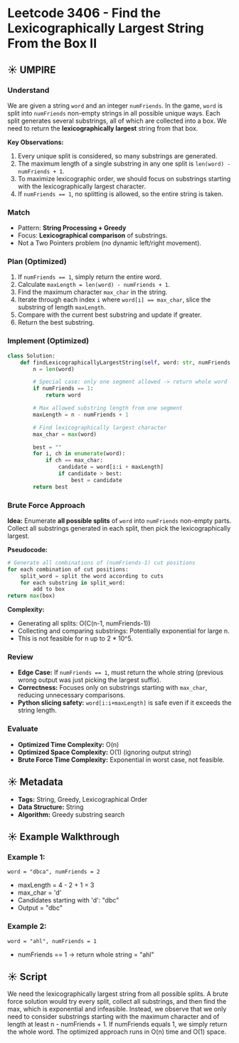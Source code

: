 # Leetcode 3406 - Find the Lexicographically Largest String From the Box II

## ☀️ UMPIRE

### Understand

We are given a string `word` and an integer `numFriends`. In the game, `word` is split into `numFriends` non-empty strings in all possible unique ways. Each split generates several substrings, all of which are collected into a box. We need to return the **lexicographically largest** string from that box.

**Key Observations:**

1. Every unique split is considered, so many substrings are generated.
2. The maximum length of a single substring in any one split is `len(word) - numFriends + 1`.
3. To maximize lexicographic order, we should focus on substrings starting with the lexicographically largest character.
4. If `numFriends == 1`, no splitting is allowed, so the entire string is taken.

### Match

- Pattern: **String Processing + Greedy**
- Focus: **Lexicographical comparison** of substrings.
- Not a Two Pointers problem (no dynamic left/right movement).

### Plan (Optimized)

1. If `numFriends == 1`, simply return the entire word.
2. Calculate `maxLength = len(word) - numFriends + 1`.
3. Find the maximum character `max_char` in the string.
4. Iterate through each index `i` where `word[i] == max_char`, slice the substring of length `maxLength`.
5. Compare with the current best substring and update if greater.
6. Return the best substring.

### Implement (Optimized)

```python
class Solution:
    def findLexicographicallyLargestString(self, word: str, numFriends: int) -> str:
        n = len(word)

        # Special case: only one segment allowed -> return whole word
        if numFriends == 1:
            return word

        # Max allowed substring length from one segment
        maxLength = n - numFriends + 1

        # Find lexicographically largest character
        max_char = max(word)

        best = ""
        for i, ch in enumerate(word):
            if ch == max_char:
                candidate = word[i:i + maxLength]
                if candidate > best:
                    best = candidate
        return best
```

### Brute Force Approach

**Idea:** Enumerate **all possible splits** of `word` into `numFriends` non-empty parts. Collect all substrings generated in each split, then pick the lexicographically largest.

**Pseudocode:**

```python
# Generate all combinations of (numFriends-1) cut positions
for each combination of cut positions:
    split_word = split the word according to cuts
    for each substring in split_word:
        add to box
return max(box)
```

**Complexity:**

- Generating all splits: O(C(n-1, numFriends-1))
- Collecting and comparing substrings: Potentially exponential for large n.
- This is not feasible for n up to 2 \* 10^5.

### Review

- **Edge Case:** If `numFriends == 1`, must return the whole string (previous wrong output was just picking the largest suffix).
- **Correctness:** Focuses only on substrings starting with `max_char`, reducing unnecessary comparisons.
- **Python slicing safety:** `word[i:i+maxLength]` is safe even if it exceeds the string length.

### Evaluate

- **Optimized Time Complexity:** O(n)
- **Optimized Space Complexity:** O(1) (ignoring output string)
- **Brute Force Time Complexity:** Exponential in worst case, not feasible.

## ☀️ Metadata

- **Tags:** String, Greedy, Lexicographical Order
- **Data Structure:** String
- **Algorithm:** Greedy substring search

## ☀️ Example Walkthrough

### Example 1:

```
word = "dbca", numFriends = 2
```

- maxLength = 4 - 2 + 1 = 3
- max\_char = 'd'
- Candidates starting with 'd': "dbc"
- Output = "dbc"

### Example 2:

```
word = "ahl", numFriends = 1
```

- numFriends == 1 -> return whole string = "ahl"

## ☀️ Script

We need the lexicographically largest string from all possible splits. A brute force solution would try every split, collect all substrings, and then find the max, which is exponential and infeasible. Instead, we observe that we only need to consider substrings starting with the maximum character and of length at least n - numFriends + 1. If numFriends equals 1, we simply return the whole word. The optimized approach runs in O(n) time and O(1) space.

